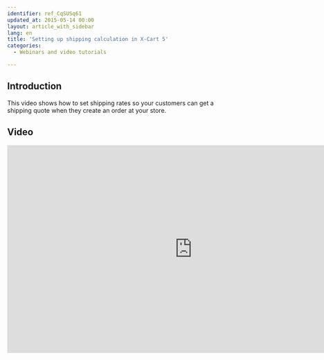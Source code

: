 ```yaml
---
identifier: ref_CqSUSq61
updated_at: 2015-05-14 00:00
layout: article_with_sidebar
lang: en
title: 'Setting up shipping calculation in X-Cart 5'
categories:
  - Webinars and video tutorials

---
```



## Introduction

This video shows how to set shipping rates so your customers can get a shipping quote when they create an order at your store.

## Video

<iframe class="youtube-player" type="text/html" style="width: 853px; height: 480px" src="https://www.youtube.com/embed/wKpHByus01o" frameborder="0"></iframe>